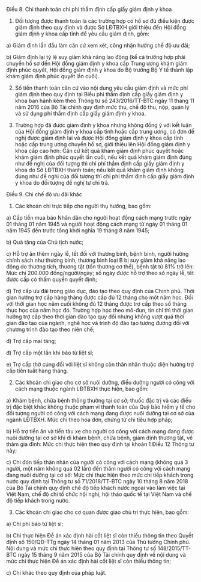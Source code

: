 Điều 8. Chi thanh toán chi phí thẩm định cấp giấy giám định y khoa

1. Đối tượng được thanh toán là các trường hợp có hồ sơ đủ điều kiện được giám định theo quy định và được Sở LĐTBXH giới thiệu đến Hội đồng giám định y khoa cấp tỉnh để yêu cầu giám định, gồm:

a) Giám định lần đầu làm căn cứ xem xét, công nhận hưởng chế độ ưu đãi;

b) Giám định lại tỷ lệ suy giảm khả năng lao động (kể cả trường hợp phải chuyển hồ sơ đến Hội đồng giám định y khoa cấp Trung ương khám giám định phúc quyết, Hội đồng giám định y khoa do Bộ trưởng Bộ Y tế thành lập khám giám định phúc quyết lần cuối).

2. Số tiền thanh toán căn cứ vào nội dung yêu cầu giám định và mức phí giám định theo quy định tại Biểu phí thẩm định cấp giấy giám định y khoa ban hành kèm theo Thông tư số 243/2016/TT-BTC ngày 11 tháng 11 năm 2016 của Bộ Tài chính quy định mức thu, chế độ thu, nộp, quản lý và sử dụng phí thẩm định cấp giấy giám định y khoa.

3. Trường hợp đã được giám định y khoa nhưng không đồng ý với kết luận của Hội đồng giám định y khoa cấp tỉnh hoặc cấp trung ương, có đơn đề nghị được giám định lại và được Hội đồng giám định y khoa cấp tỉnh hoặc cấp trung ương chuyển hồ sơ, giới thiệu lên Hội đồng giám định y khoa cấp cao hơn: Căn cứ kết quả khám giám định phúc quyết hoặc khám giám định phúc quyết lần cuối, nếu kết quả khám giám định đúng như đề nghị của đối tượng thì chi phí thẩm định cấp giấy giám định y khoa do Sở LĐTBXH thanh toán; nếu kết quả khám giám định không đúng như đề nghị của đối tượng thì chi phí thẩm định cấp giấy giám định y khoa do đối tượng đề nghị tự chi trả.

Điều 9. Chi chế độ ưu đãi khác

1. Các khoản chi trực tiếp cho người thụ hưởng, bao gồm:

a) Cấp tiền mua báo Nhân dân cho người hoạt động cách mạng trước ngày 01 tháng 01 năm 1945 và người hoạt động cách mạng từ ngày 01 tháng 01 năm 1945 đến trước tổng khởi nghĩa 19 tháng 8 năm 1945;

b) Quà tặng của Chủ tịch nước;

c) Hỗ trợ ăn thêm ngày lễ, tết đối với thương binh, bệnh binh, người hưởng chính sách như thương binh, thương binh loại B bị suy giảm khả năng lao động do thương tích, thương tật (tổn thương cơ thể), bệnh tật từ 81% trở lên: Mức chi 200.000 đồng/người/ngày; số ngày được hỗ trợ theo số ngày lễ, tết được cấp có thẩm quyền quyết định;

d) Trợ cấp ưu đãi trong giáo dục, đào tạo theo quy định của Chính phủ. Thời gian hưởng trợ cấp hàng tháng được cấp đủ 12 tháng cho một năm học. Đối với thời gian học năm cuối không đủ 12 tháng được trợ cấp theo số tháng thực học của năm học đó. Trường hợp học theo mô-đun, tín chỉ thì thời gian hưởng trợ cấp theo thời gian đào tạo quy đổi nhưng không vượt quá thời gian đào tạo của ngành, nghề học và trình độ đào tạo tương đương đối với chương trình đào tạo theo niên chế;

đ) Trợ cấp mai táng;

đ) Trợ cấp một lần khi báo tử liệt sĩ;

e) Trợ cấp thờ cúng đối với liệt sĩ không còn thân nhân thuộc diện hưởng trợ cấp tiền tuất hàng tháng.

2. Các khoản chi giao cho cơ sở nuôi dưỡng, điều dưỡng người có công với cách mạng thuộc ngành LĐTBXH thực hiện, bao gồm:

a) Khám bệnh, chữa bệnh thông thường tại cơ sở; thuốc đặc trị và các điều trị đặc biệt khác không thuộc phạm vi thanh toán của Quỹ bảo hiểm y tế cho đối tượng người có công với cách mạng đang được nuôi dưỡng tại cơ sở của ngành LĐTBXH. Mức chi theo hóa đơn, chứng từ chi tiêu hợp pháp;

b) Hỗ trợ tiền ăn và tiền tàu xe cho người có công với cách mạng đang được nuôi dưỡng tại cơ sở khi đi khám bệnh, chữa bệnh, giám định thương tật, về thăm gia đình: Mức chi thực hiện theo quy định tại khoản 1 Điều 12 Thông tư này;

c) Chi đón tiếp thân nhân của người có công với cách mạng (không quá 3 người, một năm không quá 02 lần) đến thăm người có công với cách mạng đang nuôi dưỡng tại cơ sở: Mức chi thực hiện theo mức chi tiếp khách trong nước quy định tại Thông tư số 71/2018/TT-BTC ngày 10 tháng 8 năm 2018 của Bộ Tài chính quy định chế độ tiếp khách nước ngoài vào làm việc tại Việt Nam, chế độ chi tổ chức hội nghị, hội thảo quốc tế tại Việt Nam và chế độ tiếp khách trong nước.

3. Các khoản chi giao cho cơ quan được giao chủ trì thực hiện, bao gồm:

a) Chi phí báo tử liệt sĩ;

b) Chi thực hiện Đề án xác định hài cốt liệt sĩ còn thiếu thông tin theo Quyết định số 150/QĐ-TTg ngày 14 tháng 01 năm 2013 của Thủ tướng Chính phủ. Nội dung và mức chi thực hiện theo quy định tại Thông tư số 148/2015/TT-BTC ngày 15 tháng 9 năm 2015 của Bộ Tài chính quy định về nội dung và mức chi thực hiện Đề án xác định hài cốt liệt sĩ còn thiếu thông tin;

c) Chi khác theo quy định của pháp luật.